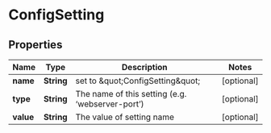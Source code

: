 

# ConfigSetting

## Properties

Name | Type | Description | Notes
------------ | ------------- | ------------- | -------------
**name** | **String** | set to \&quot;ConfigSetting\&quot; |  [optional]
**type** | **String** | The name of this setting (e.g. ‘webserver-port’) |  [optional]
**value** | **String** | The value of setting name |  [optional]



